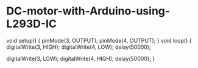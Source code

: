 # DC-motor-with-Arduino-using-L293D-IC
void setup()
{
  pinMode(3, OUTPUT);
  pinMode(4, OUTPUT);
}
void loop()
{
  digitalWrite(3, HIGH);
  digitalWrite(4, LOW);
  delay(50000); 
  
  digitalWrite(3, LOW);
  digitalWrite(4, HIGH);
  delay(50000); 
}
